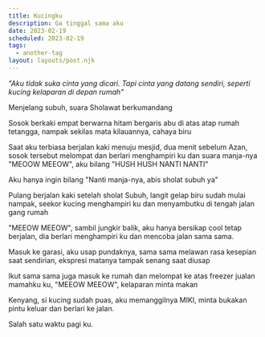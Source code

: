 ```yaml
---
title: Kucingku
description: Ga tinggal sama aku
date: 2023-02-19
scheduled: 2023-02-19
tags:
  - another-tag
layout: layouts/post.njk
---
```



*"Aku tidak suka cinta yang dicari. Tapi cinta yang datang sendiri, seperti kucing kelaparan di depan rumah"*

Menjelang subuh, suara Sholawat berkumandang

Sosok berkaki empat berwarna hitam bergaris abu di atas atap rumah tetangga, nampak sekilas mata kilauannya, cahaya biru

Saat aku terbiasa berjalan kaki menuju mesjid, dua menit sebelum Azan, sosok tersebut melompat dan berlari menghampiri ku dan suara manja-nya "MEOOW MEEOW", aku bilang "HUSH HUSH NANTI NANTI"

Aku hanya ingin bilang "Nanti manja-nya, abis sholat subuh ya"

Pulang berjalan kaki setelah sholat Subuh, langit gelap biru sudah mulai nampak, seekor kucing menghampiri ku dan menyambutku di tengah jalan gang rumah

"MEEOW MEEOW", sambil jungkir balik, aku hanya bersikap cool tetap berjalan, dia berlari menghampiri ku dan mencoba jalan sama sama.

Masuk ke garasi, aku usap pundaknya, sama sama melawan rasa kesepian saat sendirian, ekspresi matanya tampak senang saat diusap

Ikut sama sama juga masuk ke rumah dan melompat ke atas freezer jualan mamahku ku, "MEEOW MEEOW", kelaparan minta makan

Kenyang, si kucing sudah puas, aku memanggilnya MIKI, minta bukakan pintu keluar dan berlari ke jalan.

Salah satu waktu pagi ku.




